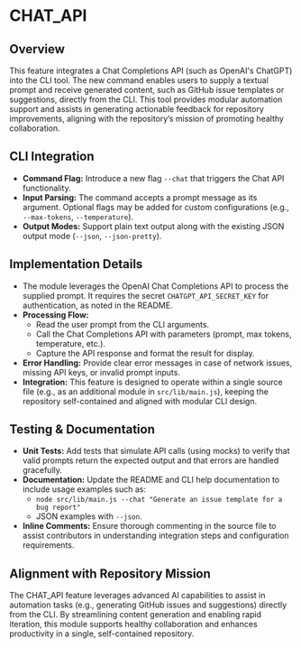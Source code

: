 # CHAT_API

## Overview
This feature integrates a Chat Completions API (such as OpenAI's ChatGPT) into the CLI tool. The new command enables users to supply a textual prompt and receive generated content, such as GitHub issue templates or suggestions, directly from the CLI. This tool provides modular automation support and assists in generating actionable feedback for repository improvements, aligning with the repository’s mission of promoting healthy collaboration.

## CLI Integration
- **Command Flag:** Introduce a new flag `--chat` that triggers the Chat API functionality.
- **Input Parsing:** The command accepts a prompt message as its argument. Optional flags may be added for custom configurations (e.g., `--max-tokens`, `--temperature`).
- **Output Modes:** Support plain text output along with the existing JSON output mode (`--json`, `--json-pretty`).

## Implementation Details
- The module leverages the OpenAI Chat Completions API to process the supplied prompt. It requires the secret `CHATGPT_API_SECRET_KEY` for authentication, as noted in the README.
- **Processing Flow:**
  - Read the user prompt from the CLI arguments.
  - Call the Chat Completions API with parameters (prompt, max tokens, temperature, etc.).
  - Capture the API response and format the result for display.
- **Error Handling:** Provide clear error messages in case of network issues, missing API keys, or invalid prompt inputs.
- **Integration:** This feature is designed to operate within a single source file (e.g., as an additional module in `src/lib/main.js`), keeping the repository self-contained and aligned with modular CLI design.

## Testing & Documentation
- **Unit Tests:** Add tests that simulate API calls (using mocks) to verify that valid prompts return the expected output and that errors are handled gracefully.
- **Documentation:** Update the README and CLI help documentation to include usage examples such as:
  - `node src/lib/main.js --chat "Generate an issue template for a bug report"`
  - JSON examples with `--json`.
- **Inline Comments:** Ensure thorough commenting in the source file to assist contributors in understanding integration steps and configuration requirements.

## Alignment with Repository Mission
The CHAT_API feature leverages advanced AI capabilities to assist in automation tasks (e.g., generating GitHub issues and suggestions) directly from the CLI. By streamlining content generation and enabling rapid iteration, this module supports healthy collaboration and enhances productivity in a single, self-contained repository.